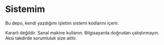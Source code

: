 # Sistemim

Bu depo, kendi yazdığımı işletim sistemi kodlarını içerir.

Kararlı değildir. Sanal makine kullanın. Bilgisayarda doğrudan çalıştırmayın.
Aksi takdirde sorumluluk size aittir.

